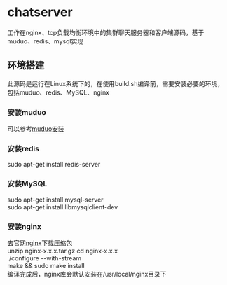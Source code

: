 # chatserver
工作在nginx、tcp负载均衡环境中的集群聊天服务器和客户端源码，基于muduo、redis、mysql实现

## 环境搭建
此源码是运行在Linux系统下的，在使用build.sh编译前，需要安装必要的环境，包括muduo、redis、MySQL、nginx
### 安装muduo
可以参考[muduo安装](https://blog.csdn.net/m0_72740458/article/details/149244766?spm=1001.2014.3001.5501)
### 安装redis
sudo apt-get install redis-server
### 安装MySQL
sudo apt-get install mysql-server  
sudo apt-get install libmysqlclient-dev
### 安装nginx
去官网[nginx](https://nginx.org/en/download.html)下载压缩包  
unzip nginx-x.x.x.tar.gz
cd nginx-x.x.x  
./configure --with-stream  
make && sudo make install  
编译完成后，nginx库会默认安装在/usr/local/nginx目录下
